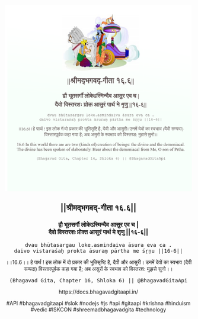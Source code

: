 <img src="../../asset/BG_16_6.png"/>
<center><h2>||श्रीमद्‍भगवद्‍-गीता १६.६||</h2>
<h3>द्वौ भूतसर्गौ लोकेऽस्मिन्दैव आसुर एव च |<br/>दैवो विस्तरशः प्रोक्त आसुरं पार्थ मे शृणु ||१६-६||</h3>
<pre>dvau bhūtasargau loke.asmindaiva āsura eva ca .<br/>daivo vistaraśaḥ prokta āsuraṃ pārtha me śṛṇu ||16-6||</pre>
<p>।।16.6।। हे पार्थ ! इस लोक में दो प्रकार की भूतिसृष्टि है, दैवी और आसुरी। उनमें देवों का स्वभाव (दैवी सम्पदा) विस्तारपूर्वक कहा गया है; अब असुरों के स्वभाव को विस्तरश: मुझसे सुनो।।</p>
<pre>(Bhagavad Gita, Chapter 16, Shloka 6) || @BhagavadGitaApi</pre><p>https://docs.bhagavadgitaapi.in/</p><p>#API #bhagavadgitaapi #slok #nodejs #js #api #gitaapi #krishna #hinduism #vedic #ISKCON #shreemadbhagavadgita #technology</p></center>